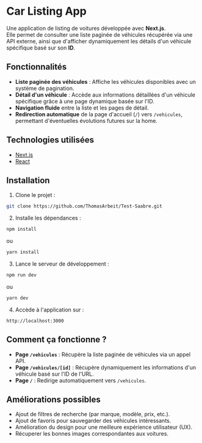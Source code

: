 # Car Listing App

Une application de listing de voitures développée avec **Next.js**.  
Elle permet de consulter une liste paginée de véhicules récupérée via une API externe, ainsi que d'afficher dynamiquement les détails d'un véhicule spécifique basé sur son **ID**.

## Fonctionnalités

- **Liste paginée des véhicules** : Affiche les véhicules disponibles avec un système de pagination.
- **Détail d'un véhicule** : Accède aux informations détaillées d'un véhicule spécifique grâce à une page dynamique basée sur l'ID.
- **Navigation fluide** entre la liste et les pages de détail.
- **Redirection automatique** de la page d'accueil (`/`) vers `/vehicules`, permettant d'éventuelles évolutions futures sur la home.

## Technologies utilisées

- [Next.js](https://nextjs.org/)
- [React](https://react.dev/)

## Installation

1. Clone le projet :

```bash
git clone https://github.com/ThomasArbeit/Test-Saabre.git
```

2. Installe les dépendances :

```bash
npm install
```

ou

```bash
yarn install
```

3. Lance le serveur de développement :

```bash
npm run dev
```

ou

```bash
yarn dev
```

4. Accède à l'application sur :

```
http://localhost:3000
```

## Comment ça fonctionne ?

- **Page `/vehicules`** : Récupère la liste paginée de véhicules via un appel API.
- **Page `/vehicules/[id]`** : Récupère dynamiquement les informations d'un véhicule basé sur l'ID de l'URL.
- **Page `/`** : Redirige automatiquement vers `/vehicules`.

## Améliorations possibles

- Ajout de filtres de recherche (par marque, modèle, prix, etc.).
- Ajout de favoris pour sauvegarder des véhicules intéressants.
- Amélioration du design pour une meilleure expérience utilisateur (UX).
- Récuperer les bonnes images correspondantes aux voitures.

